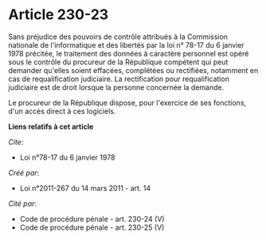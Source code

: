 # Article 230-23

Sans préjudice des pouvoirs de contrôle attribués à la Commission nationale de l'informatique et des libertés par la loi n°
78-17 du 6 janvier 1978 précitée, le traitement des données à caractère personnel est opéré sous le contrôle du procureur de
la République compétent qui peut demander qu'elles soient effacées, complétées ou rectifiées, notamment en cas de
requalification judiciaire. La rectification pour requalification judiciaire est de droit lorsque la personne concernée la
demande. 

Le procureur de la République dispose, pour l'exercice de ses fonctions, d'un accès direct à ces logiciels.

**Liens relatifs à cet article**

_Cite_:

  - Loi n°78-17 du 6 janvier 1978

_Créé par_:

  - Loi n°2011-267 du 14 mars 2011 - art. 14

_Cité par_:

  - Code de procédure pénale - art. 230-24 (V)
  - Code de procédure pénale - art. 230-25 (V)
